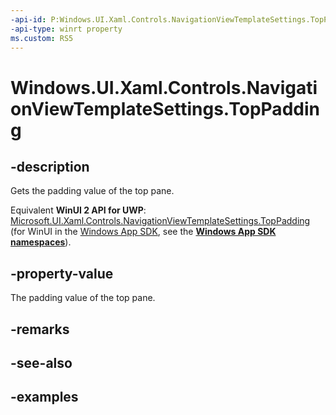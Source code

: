 ```yaml
---
-api-id: P:Windows.UI.Xaml.Controls.NavigationViewTemplateSettings.TopPadding
-api-type: winrt property
ms.custom: RS5
---
```


<!-- Property syntax.
public double TopPadding { get; }
-->

# Windows.UI.Xaml.Controls.NavigationViewTemplateSettings.TopPadding

## -description

Gets the padding value of the top pane.

Equivalent **WinUI 2 API for UWP**: [Microsoft.UI.Xaml.Controls.NavigationViewTemplateSettings.TopPadding](/windows/winui/api/microsoft.ui.xaml.controls.navigationviewtemplatesettings.toppadding) (for WinUI in the [Windows App SDK](/windows/apps/windows-app-sdk/), see the **[Windows App SDK namespaces](/windows/windows-app-sdk/api/winrt/)**).

## -property-value

The padding value of the top pane.

## -remarks

## -see-also

## -examples

